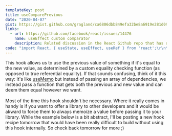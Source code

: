 ```yaml
---
templateKey: post
title: useComparePrevious
date: "2020-04-07"
gist: https://gist.github.com/gragland/ca6806dbb849efa32be8a6919e281d09
links:
  - url: https://github.com/facebook/react/issues/14476
    name: useEffect custom comparator
    description: Related discussion in the React Github repo that has other potential solutions
code: "import React, { useState, useEffect, useRef } from 'react';\r\n\r\n\/\/ Usage\r\nfunction MyComponent({ obj }) {\r\n  \/\/ We want the previous obj if obj.id is the same as the new obj.id\r\n  \/\/ We pass a custom equality function as the second arg to our hook.\r\n  const theObj = useComparePrevious(obj, prev => prev && prev.id === obj.id);\r\n  \r\n  \/\/ Here we want to fire off an effect if theObj changes.\r\n  \/\/ If we had used obj directly without the above hook and obj was technically a\r\n  \/\/ new object on every render then the effect would fire on every render.\r\n  \/\/ Worse yet, if our effect triggered a state change it could cause an endless loop.\r\n  \/\/ (effect runs -> state change causes rerender -> effect runs -> etc ...)\r\n  useEffect(() => {\r\n    \/\/ Take some action like fetch data and set state\r\n  }, [theObj]);\r\n  \r\n  \/\/ So why not just do this?\r\n  useEffect(() => {\r\n    \/\/ Well, if we use obj here then eslint-plugin-hooks would rightfully complain\r\n    \/\/ that obj is not in the useEffect dependency array. By using our hook above we\r\n    \/\/ are more explicit about our custom equality checking and can separate that concern\r\n    \/\/ from that of our effect logic.\r\n  }, [obj.id]);\r\n    \r\n  return <div> ... <\/div>;\r\n}\r\n  \r\n\/\/ Hook\r\nfunction useComparePrevious(value, compare) {\r\n  \/\/ Ref for storing previous value\r\n  const previousRef = useRef();\r\n  const previous = previousRef.current;\r\n\r\n  \/\/ Pass previous and new value to compare function\r\n  const isEqual = compare(previous, value);\r\n\r\n  \/\/ If not equal update previous to new value (for next render)\r\n  \/\/ and then return new new value below.\r\n  useEffect(() => {\r\n    if (!isEqual) {\r\n      previousRef.current = value;\r\n    }\r\n  });\r\n\r\n  return isEqual ? previous : value;\r\n}"
---
```


This hook allows us to use the previous value of something if it's equal to the new value, as determined by a custom equality checking function (as opposed to true referential equality). If that sounds confusing, think of it this way: It's like [useMemo](https://reactjs.org/docs/hooks-reference.html#usememo) but instead of passing an array of dependencies, we instead pass a function that gets both the previous and new value and can deem them equal however we want.
<br/><br/>
Most of the time this hook shouldn't be necessary. Where it really comes in handy is if you want to offer a library to other developers and it would be akward to force them to always memoize a value before passing it to your library. While the example below is a bit abstract, I'll be posting a new hook recipe tomorrow that would have been really difficult to build without using this hook internally. So check back tomorrow for more ;)
